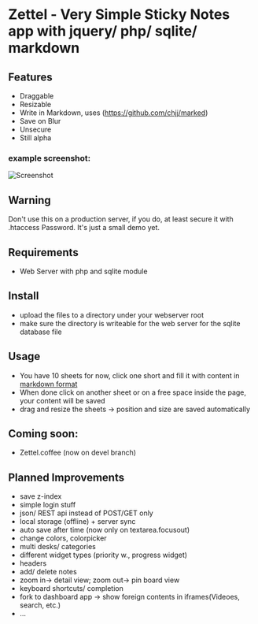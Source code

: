 Zettel - Very Simple Sticky Notes app with jquery/ php/ sqlite/ markdown
========================================================================

## Features

* Draggable
* Resizable
* Write in Markdown, uses (https://github.com/chjj/marked)
* Save on Blur
* Unsecure
* Still alpha

### example screenshot:

![Screenshot](http://decentweb.de/zettel.jpg)

## Warning

Don't use this on a production server, if you do,
at least secure it with .htaccess Password.
It's just a small demo yet.

## Requirements

* Web Server with php and sqlite module

## Install

* upload the files to a directory under your webserver root
* make sure the directory is writeable for the web server for the sqlite database file

## Usage

* You have 10 sheets for now, click one short and fill it with content in [markdown format](http://daringfireball.net/projects/markdown/)
* When done click on another sheet or on a free space inside the page,
	your content will be saved
* drag and resize the sheets -> position and size are saved automatically	

## Coming soon:

* Zettel.coffee (now on devel branch)

## Planned Improvements

* save z-index
* simple login stuff
* json/ REST api instead of POST/GET only
* local storage (offline) + server sync
* auto save after time (now only on textarea.focusout)
* change colors, colorpicker
* multi desks/ categories
* different widget types (priority w., progress widget)
* headers
* add/ delete notes
* zoom in-> detail view; zoom out-> pin board view
* keyboard shortcuts/ completion
* fork to dashboard app -> show foreign contents in iframes(Videoes, search, etc.)
* ...
